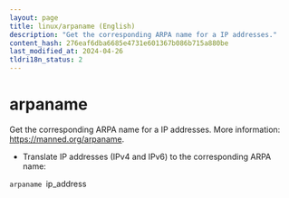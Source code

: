 ```yaml
---
layout: page
title: linux/arpaname (English)
description: "Get the corresponding ARPA name for a IP addresses."
content_hash: 276eaf6dba6685e4731e601367b086b715a880be
last_modified_at: 2024-04-26
tldri18n_status: 2
---
```

# arpaname

Get the corresponding ARPA name for a IP addresses.
More information: <https://manned.org/arpaname>.

- Translate IP addresses (IPv4 and IPv6) to the corresponding ARPA name:

`arpaname `<span class="tldr-var badge badge-pill bg-dark-lm bg-white-dm text-white-lm text-dark-dm font-weight-bold">ip_address</span>
